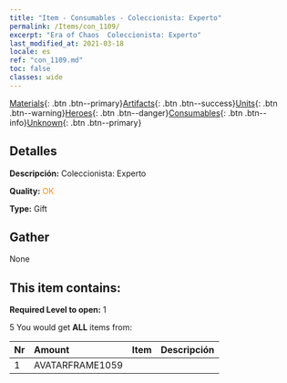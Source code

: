 ```yaml
---
title: "Item - Consumables - Coleccionista: Experto"
permalink: /Items/con_1109/
excerpt: "Era of Chaos  Coleccionista: Experto"
last_modified_at: 2021-03-18
locale: es
ref: "con_1109.md"
toc: false
classes: wide
---
```

 [Materials](/es/Items/){: .btn .btn--primary}[Artifacts](/es/Items/Artifacts/){: .btn .btn--success}[Units](/es/Items/Units/){: .btn .btn--warning}[Heroes](/es/Items/Heroes/){: .btn .btn--danger}[Consumables](/es/Items/Consumables/){: .btn .btn--info}[Unknown](/es/Items/Unknown/){: .btn .btn--primary}

## Detalles
 **Descripción:** Coleccionista: Experto

 **Quality:** <span style="color: #FF8C00">OK</span>

 **Type:** Gift

## Gather

  None

## This item contains:

 **Required Level to open:** 1

 5 You would get **ALL** items  from:

  | Nr | Amount |     Item    | Descripción |
  |:---|:-------|:------------|:-----------:|
  | 1 | AVATARFRAME1059 | 

